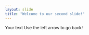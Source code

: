 ```yaml
---
layout: slide
title: "Welcome to our second slide!"
---
```

Your text
Use the left arrow to go back!

 
